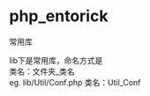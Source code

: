 php_entorick
============

常用库<br />

lib下是常用库，命名方式是<br />
类名：文件夹_类名<br />
eg. lib/Util/Conf.php 类名：Util_Conf<br />
